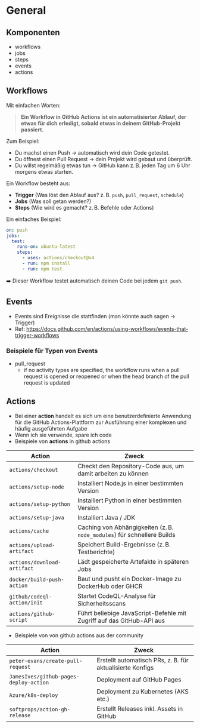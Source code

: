 # General 

## Komponenten 

  * workflows 
  * jobs
  * steps
  * events
  * actions

## Workflows 

Mit einfachen Worten:

> **Ein Workflow in GitHub Actions ist ein automatisierter Ablauf, der etwas für dich erledigt, sobald etwas in deinem GitHub-Projekt passiert.**

Zum Beispiel:

* Du machst einen Push → automatisch wird dein Code getestet.
* Du öffnest einen Pull Request → dein Projekt wird gebaut und überprüft.
* Du willst regelmäßig etwas tun → GitHub kann z. B. jeden Tag um 6 Uhr morgens etwas starten.

Ein Workflow besteht aus:

* **Trigger** (Was löst den Ablauf aus? z. B. `push`, `pull_request`, `schedule`)
* **Jobs** (Was soll getan werden?)
* **Steps** (Wie wird es gemacht? z. B. Befehle oder Actions)

Ein einfaches Beispiel:

```yaml
on: push
jobs:
  test:
    runs-on: ubuntu-latest
    steps:
      - uses: actions/checkout@v4
      - run: npm install
      - run: npm test
```

➡️ Dieser Workflow testet automatisch deinen Code bei jedem `git push`.

## Events 

  * Events sind Ereignisse die stattfinden (man könnte auch sagen -> Trigger)
  * Ref: https://docs.github.com/en/actions/using-workflows/events-that-trigger-workflows

### Beispiele für Typen von Events  

  * pull_request
    * if no activity types are specified, the workflow runs when a pull request is opened or reopened or when the head branch of the pull request is updated
   
## Actions 

  * Bei einer **action** handelt es sich um eine benutzerdefinierte Anwendung für die GitHub Actions-Plattform zur Ausführung einer komplexen und häufig ausgeführten Aufgabe
  * Wenn ich sie verwende, spare ich code 
  * Beispiele von **actions** in github actions


| Action                      | Zweck                                                                   |
| --------------------------- | ----------------------------------------------------------------------- |
| `actions/checkout`          | Checkt den Repository-Code aus, um damit arbeiten zu können             |
| `actions/setup-node`        | Installiert Node.js in einer bestimmten Version                         |
| `actions/setup-python`      | Installiert Python in einer bestimmten Version                          |
| `actions/setup-java`        | Installiert Java / JDK                                                  |
| `actions/cache`             | Caching von Abhängigkeiten (z. B. `node_modules`) für schnellere Builds |
| `actions/upload-artifact`   | Speichert Build-Ergebnisse (z. B. Testberichte)                         |
| `actions/download-artifact` | Lädt gespeicherte Artefakte in späteren Jobs                            |
| `docker/build-push-action`  | Baut und pusht ein Docker-Image zu DockerHub oder GHCR                  |
| `github/codeql-action/init` | Startet CodeQL-Analyse für Sicherheitsscans                             |
| `actions/github-script`     | Führt beliebige JavaScript-Befehle mit Zugriff auf das GitHub-API aus   |

  * Beispiele von von github actions aus der community

| Action                                 | Zweck                                                     |
| -------------------------------------- | --------------------------------------------------------- |
| `peter-evans/create-pull-request`      | Erstellt automatisch PRs, z. B. für aktualisierte Konfigs |
| `JamesIves/github-pages-deploy-action` | Deployment auf GitHub Pages                               |
| `Azure/k8s-deploy`                     | Deployment zu Kubernetes (AKS etc.)                       |
| `softprops/action-gh-release`          | Erstellt Releases inkl. Assets in GitHub                  |

 

